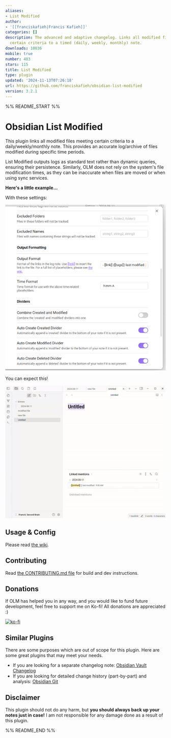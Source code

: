 ```yaml
---
aliases:
- List Modified
author:
- '[[franciskafieh|Francis Kafieh]]'
categories: []
description: The advanced and adaptive changelog. Links all modified files meeting
  certain criteria to a timed (daily, weekly, monthly) note.
downloads: 10836
mobile: true
number: 483
stars: 115
title: List Modified
type: plugin
updated: '2024-11-13T07:26:18'
url: https://github.com/franciskafieh/obsidian-list-modified
version: 3.2.1
---
```


%% README_START %%

# Obsidian List Modified

This plugin links all modified files meeting certain criteria to a daily/weekly/monthly note. This provides an accurate log/archive of files modified during specific time periods.

List Modified outputs logs as standard text rather than dynamic queries, ensuring their persistence. Similarly, OLM does not rely on the system's file modification times, as they can be inaccurate when files are moved or when using sync services.

**Here's a little example...**

With these settings:

![example settings for a plugin demo](https://raw.githubusercontent.com/franciskafieh/obsidian-list-modified/HEAD/.github/example-settings.png)

You can expect this!

![demo of plugin that shows working modification logic](https://raw.githubusercontent.com/franciskafieh/obsidian-list-modified/HEAD/.github/olm-demo.gif)

## Usage & Config

Please read [the wiki](https://github.com/franciskafieh/obsidian-list-modified/wiki).

## Contributing

Read [the CONTRIBUTING.md file](CONTRIBUTING.md) for build and dev instructions.

## Donations

If OLM has helped you in any way, and you would like to fund future development, feel free to support me on Ko-fi! All donations are appreciated :)

[![ko-fi](https://ko-fi.com/img/githubbutton_sm.svg)](https://ko-fi.com/R6R7GBZLX)

## Similar Plugins

There are some purposes which are out of scope for this plugin. Here are some great plugins that may meet your needs.

-   If you are looking for a separate changelog note: [Obsidian Vault Changelog](https://github.com/badrbouslikhin/obsidian-vault-changelog/tree/main)
-   If you are looking for detailed change history (part-by-part) and analysis: [Obsidian Git](https://github.com/denolehov/obsidian-git)

## Disclaimer

This plugin should not do any harm, but **you should always back up your notes just in case!** I am not responsible for any damage done as a result of this plugin.


%% README_END %%
